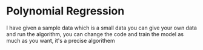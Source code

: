 # Polynomial Regression
I have given a sample data which is a small data you can give your own data and run the algorithm, you can change the code and train the model as much as you want, it's a precise algorithem
